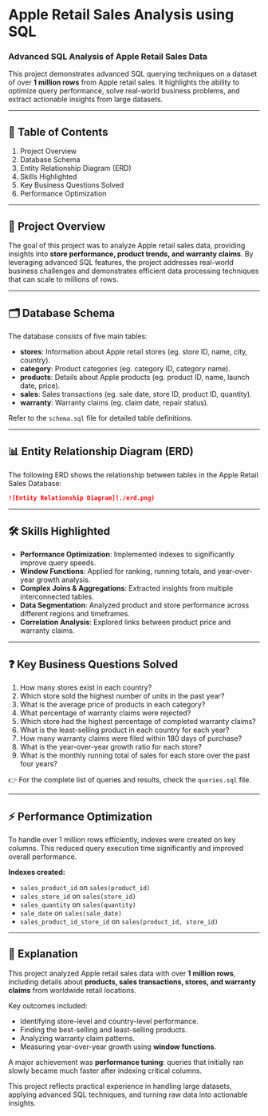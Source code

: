 # Apple Retail Sales Analysis using SQL

### Advanced SQL Analysis of Apple Retail Sales Data

This project demonstrates advanced SQL querying techniques on a dataset of over **1 million rows** from Apple retail sales. It highlights the ability to optimize query performance, solve real-world business problems, and extract actionable insights from large datasets.

---

## 📌 Table of Contents
1. Project Overview
2. Database Schema
3. Entity Relationship Diagram (ERD)
4. Skills Highlighted
5. Key Business Questions Solved
6. Performance Optimization

---

## 📖 Project Overview
The goal of this project was to analyze Apple retail sales data, providing insights into **store performance, product trends, and warranty claims**. By leveraging advanced SQL features, the project addresses real-world business challenges and demonstrates efficient data processing techniques that can scale to millions of rows.

---

## 🗂️ Database Schema
The database consists of five main tables:

- **stores**: Information about Apple retail stores (eg. store ID, name, city, country).
- **category**: Product categories (eg. category ID, category name).
- **products**: Details about Apple products (eg. product ID, name, launch date, price).
- **sales**: Sales transactions (eg. sale date, store ID, product ID, quantity).
- **warranty**: Warranty claims (eg. claim date, repair status).

Refer to the `schema.sql` file for detailed table definitions.

---

## 📊 Entity Relationship Diagram (ERD)
The following ERD shows the relationship between tables in the Apple Retail Sales Database:

```markdown
![Entity Relationship Diagram](./erd.png)
```

---

## 🛠️ Skills Highlighted
- **Performance Optimization**: Implemented indexes to significantly improve query speeds.
- **Window Functions**: Applied for ranking, running totals, and year-over-year growth analysis.
- **Complex Joins & Aggregations**: Extracted insights from multiple interconnected tables.
- **Data Segmentation**: Analyzed product and store performance across different regions and timeframes.
- **Correlation Analysis**: Explored links between product price and warranty claims.

---

## ❓ Key Business Questions Solved
1. How many stores exist in each country?
2. Which store sold the highest number of units in the past year?
3. What is the average price of products in each category?
4. What percentage of warranty claims were rejected?
5. Which store had the highest percentage of completed warranty claims?
6. What is the least-selling product in each country for each year?
7. How many warranty claims were filed within 180 days of purchase?
8. What is the year-over-year growth ratio for each store?
9. What is the monthly running total of sales for each store over the past four years?

👉 For the complete list of queries and results, check the `queries.sql` file.

---

## ⚡ Performance Optimization

To handle over 1 million rows efficiently, indexes were created on key columns. This reduced query execution time significantly and improved overall performance.

**Indexes created:**
- `sales_product_id` on `sales(product_id)`
- `sales_store_id` on `sales(store_id)`
- `sales_quantity` on `sales(quantity)`
- `sale_date` on `sales(sale_date)`
- `sales_product_id_store_id` on `sales(product_id, store_id)`

---


## 📝 Explanation
This project analyzed Apple retail sales data with over **1 million rows**, including details about **products, sales transactions, stores, and warranty claims** from worldwide retail locations.

Key outcomes included:
- Identifying store-level and country-level performance.
- Finding the best-selling and least-selling products.
- Analyzing warranty claim patterns.
- Measuring year-over-year growth using **window functions**.

A major achievement was **performance tuning**: queries that initially ran slowly became much faster after indexing critical columns.

This project reflects practical experience in handling large datasets, applying advanced SQL techniques, and turning raw data into actionable insights.
